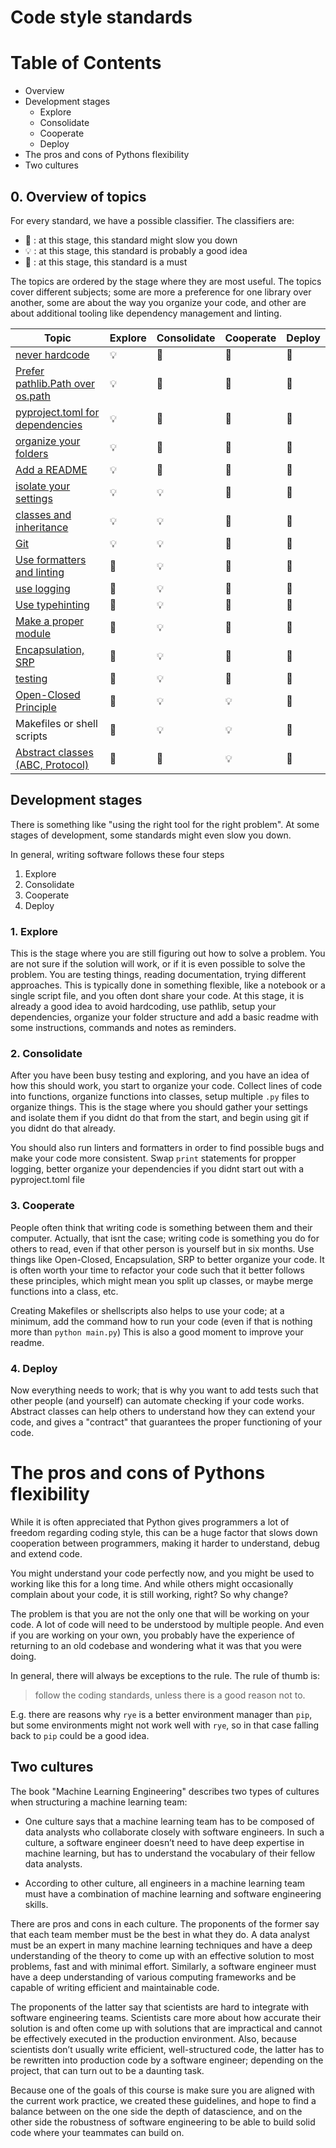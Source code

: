 # Code style standards

# Table of Contents

- Overview
- Development stages
  - Explore
  - Consolidate
  - Cooperate
  - Deploy
- The pros and cons of Pythons flexibility
- Two cultures

## 0. Overview of topics

For every standard, we have a possible classifier. The classifiers are:

- 🐌 : at this stage, this standard might slow you down
- 💡 : at this stage, this standard is probably a good idea
- 🏅 : at this stage, this standard is a must

The topics are ordered by the stage where they are most useful.
The topics cover different subjects; some are more a preference for one library over another, some are about the way you organize your code, and other are about additional tooling like dependency management and linting.

| Topic | Explore | Consolidate | Cooperate | Deploy|
| ----------------------------------------------- | ----------------- | ------- | ------ | ------ |
| [never hardcode](docs/never_hardcode.md) | 💡 | 🏅 | 🏅 | 🏅 |
| [Prefer pathlib.Path over os.path](docs/pathlib.md) | 💡 | 🏅 | 🏅 | 🏅 |
| [pyproject.toml for dependencies](docs/dependencies_management.md) | 💡 | 🏅 | 🏅 | 🏅 |
| [organize your folders](docs/cookiecutter.md) | 💡 | 🏅 | 🏅 | 🏅 |
| [Add a README](docs/add_a_readme.md) | 💡 | 🏅 | 🏅 | 🏅 |
| [isolate your settings](docs/pydantic.md) | 💡 | 💡 | 🏅 | 🏅 |
| [classes and inheritance](docs/use_classes_and_inheritance.md) | 💡 | 💡 | 🏅 | 🏅 |
| [Git](docs/git_basics.md) | 💡 | 💡 | 🏅 | 🏅 |
| [Use formatters and linting](docs/linting.md) | 🐌 | 💡 | 🏅 | 🏅 |
| [use logging](docs/loguru.md) | 🐌 | 💡 | 🏅 | 🏅 |
| [Use typehinting](docs/typehinting.md) | 🐌 | 💡 | 🏅 | 🏅 |
| [Make a proper module](docs/make_a_module.md) | 🐌 | 💡 | 🏅 | 🏅 |
| [Encapsulation, SRP](docs/encapsulation.md) | 🐌 | 💡 | 🏅 | 🏅 |
| [testing](docs/testing.md) | 🐌 | 💡 | 🏅 | 🏅 |
| [Open-Closed Principle](docs/open_closed.md) | 🐌 | 💡 | 💡 | 🏅 |
| Makefiles or shell scripts | 🐌 | 💡 | 💡 | 🏅 |
| [Abstract classes (ABC, Protocol)](docs/typehinting.md) | 🐌 | 🐌 | 💡 | 🏅 |

## Development stages

There is something like "using the right tool for the right problem". At some stages of development, some standards might even slow you down.

In general, writing software follows these four steps

1. Explore
1. Consolidate
1. Cooperate
1. Deploy

### 1. Explore

This is the stage where you are still figuring out how to solve a problem. You are not sure if the solution will work, or if it is even possible to solve the problem. You are testing things, reading documentation, trying different approaches. This is typically done in something flexible, like a notebook or a single script file, and you often dont share your code.
At this stage, it is already a good idea to avoid hardcoding, use pathlib, setup your dependencies, organize your folder structure and add a basic readme with some instructions, commands and notes as reminders.

### 2. Consolidate

After you have been busy testing and exploring, and you have an idea of how this should work, you start to organize your code.
Collect lines of code into functions, organize functions into classes, setup multiple `.py` files to organize things.
This is the stage where you should gather your settings and isolate them if you didnt do that from the start, and begin using git if you didnt do that already.

You should also run linters and formatters in order to find possible bugs and make your code more consistent.
Swap `print` statements for propper logging, better organize your dependencies if you didnt start out with a pyproject.toml file

### 3. Cooperate

People often think that writing code is something between them and their computer. Actually, that isnt the case; writing code is something you do for others to read, even if that other person is yourself but in six months.
Use things like Open-Closed, Encapsulation, SRP to better organize your code. It is often worth your time to refactor your code such that it better follows these principles, which might mean you split up classes, or maybe merge functions into a class, etc.

Creating Makefiles or shellscripts also helps to use your code; at a minimum, add the command how to run your code (even if that is nothing more than `python main.py`)
This is also a good moment to improve your readme.

### 4. Deploy

Now everything needs to work; that is why you want to add tests such that other people (and yourself) can automate checking if your code works.
Abstract classes can help others to understand how they can extend your code, and gives a "contract" that guarantees the proper functioning of your code.

# The pros and cons of Pythons flexibility

While it is often appreciated that Python gives programmers a lot of freedom regarding coding style, this can be a huge factor that slows down cooperation between programmers, making it harder to understand, debug and extend code.

You might understand your code perfectly now, and you might be used to working like this for a long time. And while others might occasionally complain about your code, it is still working, right? So why change?

The problem is that you are not the only one that will be working on your code. A lot of code will need to be understood by multiple people. And even if you are working on your own, you probably have the experience of returning to an old codebase and wondering what it was that you were doing.

In general, there will always be exceptions to the rule. The rule of thumb is:

> follow the coding standards, unless there is a good reason not to.

E.g. there are reasons why `rye` is a better environment manager than `pip`, but some environments might not work well with `rye`, so in that case falling back to `pip` could be a good idea.

## Two cultures

The book "Machine Learning Engineering" describes two types of cultures when structuring a machine learning team:

- One culture says that a machine learning team has to be composed of data analysts who collaborate closely with software engineers. In such a culture, a software engineer doesn’t need to have deep expertise in machine learning, but has to understand the vocabulary of their fellow data analysts.

- According to other culture, all engineers in a machine learning team must have a combination of machine learning and software engineering skills.

There are pros and cons in each culture. The proponents of the former say that each team member must be the best in what they do. A data analyst must be an expert in many machine learning techniques and have a deep understanding of the theory to come up with an effective solution to most problems, fast and with minimal effort. Similarly, a software engineer must have a deep understanding of various computing frameworks and be capable
of writing efficient and maintainable code.

The proponents of the latter say that scientists are hard to integrate with software engineering teams. Scientists care more about how accurate their solution is and often come up with solutions that are impractical and cannot be effectively executed in the production environment. Also, because scientists don’t usually write efficient, well-structured code, the
latter has to be rewritten into production code by a software engineer; depending on the project, that can turn out to be a daunting task.

Because one of the goals of this course is make sure you are aligned with the current work practice, we created these guidelines, and hope to find a balance between on the one side the depth of datascience, and on the other side the robustness of software engineering to be able to build solid code where your teammates can build on.
